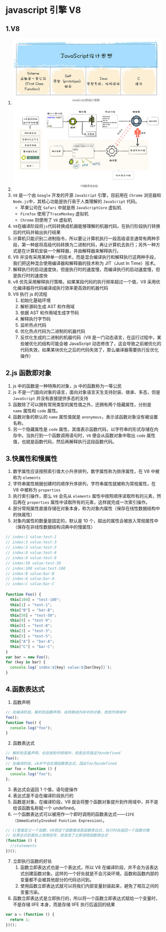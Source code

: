 # javascript 引擎 V8

## 1.V8

1. ![js设计思想](https://github.com/bearnew/picture/blob/master/markdown_v2/2021/javascript%E5%BC%95%E6%93%8Ev8/js%E8%AE%BE%E8%AE%A1%E6%80%9D%E6%83%B3.PNG?raw=true)
2. ![V8编译流水线](https://github.com/bearnew/picture/blob/master/markdown_v2/2021/javascript%E5%BC%95%E6%93%8Ev8/V8%E7%BC%96%E8%AF%91%E6%B5%81%E6%B0%B4%E7%BA%BF.PNG?raw=true)
3. `V8` 是一个由 `Google` 开发的开源 `JavaScript` 引擎，目前用在 `Chrome` 浏览器和 `Node.js`中，其核心功能是执行易于人类理解的 `JavaScript` 代码。
   - 苹果公司在 `Safari` 中就是用 `JavaScriptCore` 虚拟机
   - `Firefox` 使用了`TraceMonkey` 虚拟机
   - `Chrome` 则使用了 `V8` 虚拟机
4. `V8`在编译阶段将`js`代码转换成机器能够理解的机器代码，在执行阶段执行转换后的代码并输出执行结果
5. 计算机只能识别二进制指令，所以要让计算机执行一段高级语言通常有两种手段，第一种是将高级代码转换为二进制代码，再让计算机去执行；另外一种方式是在计算机安装一个解释器，并由解释器来解释执行。
6. V8 并没有采用某种单一的技术，而是混合编译执行和解释执行这两种手段，我们把这种混合使用编译器和解释器的技术称为 JIT（Just In Time）技术。
7. 解释执行的启动速度快，但是执行时的速度慢，而编译执行的启动速度慢，但是执行时的速度快
8. v8 优先采用解释执行策略，如果某段代码的执行频率超过一个值，V8 采用优化编译器将代码编译成执行效率更高效的机器代码
9. V8 执行 js 的流程
   1. 初始化基础环境
   2. 解析源码生成 AST 和作用域
   3. 依据 AST 和作用域生成字节码
   4. 解释执行字节码
   5. 监听热点代码
   6. 优化热点代码为二进制的机器代码
   7. 反优化生成的二进制的机器代码（V8 是一门动态语言，在运行过程中，某些被优化的结构可能会被 JavaScript 动态修改了，这会导致之前被优化的代码失效，如果某块优化之后的代码失效了，那么编译器需要执行反优化操作）

## 2.js 函数即对象

1. js 中的函数是一种特殊的对象，js 中的函数称为一等公民
2. js 不是一门面向对象的语言，面向对象语言天生支持封装、继承、多态，但是 `JavaScript` 并没有直接提供多态的支持
3. 函数除了可以拥有常用类型的属性值之外，还拥有两个隐藏属性，分别是 `name` 属性和 `code` 属性。
4. 函数对象的默认的 `name` 属性值就是 `anonymous`，表示该函数对象没有被设置名称。
5. 另一个隐藏属性是 `code` 属性，其值表示函数代码，以字符串的形式存储在内存中。当执行到一个函数调用语句时，`V8` 便会从函数对象中取出 `code` 属性值，也就是函数代码，然后再解释执行这段函数代码。

## 3.快属性和慢属性

1. 数字属性应该按照索引值大小升序排列，数字属性称为排序属性，在 V8 中被称为 `elements`
2. 字符串属性根据创建时的顺序升序排列，字符串属性就被称为常规属性，在 V8 中被称为 `properties`
3. 执行索引操作，那么 `V8` 会先从 `elements` 属性中按照顺序读取所有的元素，然后再在 `properties` 属性中读取所有的元素，这样就完成一次索引操作。
4. 部分常规属性直接存储在对象本身，称为对象内属性（保存在线性数据结构中的快属性）
5. 对象内属性的数量是固定的，默认是 10 个，超出的属性会被放入常规属性中（保存在非线性数据结构词典中的慢属性）

```js
// index:1 value:test-1
// index:3 value:test-3
// index:5 value:test-5
// index:8 value:test-8
// index:9 value:test-9
// index:50 value:test-50
// index:100 value:test-100
// index:B value:bar-B
// index:A value:bar-A
// index:C value:bar-C

function Foo() {
  this[100] = "test-100";
  this[1] = "test-1";
  this["B"] = "bar-B";
  this[50] = "test-50";
  this[9] = "test-9";
  this[8] = "test-8";
  this[3] = "test-3";
  this[5] = "test-5";
  this["A"] = "bar-A";
  this["C"] = "bar-C";
}
var bar = new Foo();
for (key in bar) {
  console.log(`index:${key} value:${bar[key]}`);
}
```

## 4.函数表达式

1. 函数声明

```js
// 在编译阶段，解析到函数声明，会转换成内存中的对象，放到作用域中
foo();
function foo() {
  console.log("foo");
}
```

2. 函数表达式

```js
// 解析到变量声明，也会放到作用域中，但是会将值设为undefined
foo();
// 在编译阶段，v8并不会处理函数表达式，因此foo为undefined
var foo = function () {
  console.log("foo");
};
```

3. 表达式会返回 1 个值，语句是操作
4. 表达式是不会在编译阶段执行的
5. 函数是对象，在编译阶段，V8 就会将整个函数对象提升到作用域中，并不是给该函数名称赋一个 undefined。
6. 一个函数表达式可以被用作一个即时调用的函数表达式——`IIFE（ImmediatelyInvoked Function Expression）`。

```js
// ()里面定义一个函数，V8把这个函数看成是函数表达式，执行时会返回一个函数对象
// 在表达式后面加上调用括号，就变成了立即调用函数表达式
(function () {
  //statements
})();
```

7. 立即执行函数的好处
   1. 函数立即表达式也是一个表达式，所以 V8 在编译阶段，并不会为该表达式创建函数对象。这样的一个好处就是不会污染环境，函数和函数内部的变量都不会被其他部分的代码访问到。
   2. 使用函数立即表达式就可以将我们内部变量封装起来，避免了相互之间的变量污染。
8. 函数立即表达式是立即执行的，所以将一个函数立即表达式赋给一个变量时，不是存储 IIFE 本身，而是存储 IIFE 执行后返回的结果

```js
var a = (function () {
  return 1;
})();
```
